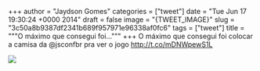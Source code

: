 
+++
author = "Jaydson Gomes"
categories = ["tweet"]
date = "Tue Jun 17 19:30:24 +0000 2014"
draft = false
image = "{TWEET_IMAGE}"
slug = "3c50a8b9387df2341b689f957971e96338af0fc6"
tags = ["tweet"]
title = """O máximo que consegui foi..."""
+++
O máximo que consegui foi colocar a camisa da @jsconfbr pra ver o jogo http://t.co/mDNWpewS1L

![](/images/tweet-media/478983016451440641-BqWwfn2IQAAyPN2.jpg)
